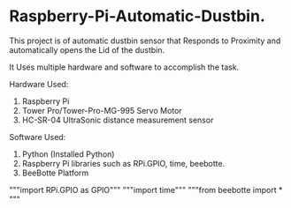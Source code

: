 # Raspberry-Pi-Automatic-Dustbin.

This project is of automatic dustbin sensor that Responds to Proximity and automatically opens the Lid of the dustbin.

It Uses multiple hardware and software to accomplish the task.

Hardware Used:
  1. Raspberry Pi
  2. Tower Pro/Tower-Pro-MG-995 Servo Motor
  3. HC-SR-04 UltraSonic distance measurement sensor

Software Used:
  1. Python (Installed Python)
  2. Raspberry Pi libraries such as RPi.GPIO, time, beebotte.
  3. BeeBotte Platform
     
"""import RPi.GPIO as GPIO"""
"""import time"""
"""from beebotte import * """

 

